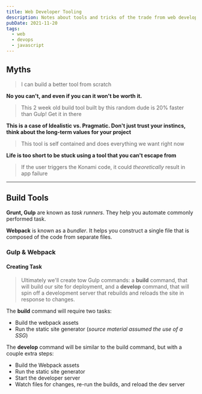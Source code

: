 ```yaml
---
title: Web Developer Tooling
description: Notes about tools and tricks of the trade from web development
pubDate: 2021-11-20
tags:
  - web
  - devops
  - javascript
---
```


## Myths

> I can build a better tool from scratch

**No you can't, and even if you can it won't be worth it.**

> This 2 week old build tool built by this random dude is 20% faster than Gulp! Get it in there

**This is a case of Idealistic vs. Pragmatic. Don't just trust your instincs, think about the long-term values for your project**

> This tool is self contained and does everything we want right now

**Life is too short to be stuck using a tool that you can't escape from**

> If the user triggers the Konami code, it could _theoretically_ result in app failure

---

## Build Tools

**Grunt, Gulp** are known as _task runners_. They help you automate commonly performed task.

**Webpack** is known as a _bundler_. It helps you construct a single file that is composed of the code from separate files.

### Gulp & Webpack

#### Creating Task

> Ultimately we'll create tow Gulp commands: a **build** command, that will build our site for deployment, and a **develop** command, that will spin off a development server that rebuilds and reloads the site in response to changes.

The **build** command will require two tasks:

- Build the webpack assets
- Run the static site generator (_source material assumed the use of a SSG_)

The **develop** command will be similar to the build command, but with a couple extra steps:

- Build the Webpack assets
- Run the static site generator
- Start the developer server
- Watch files for changes, re-run the builds, and reload the dev server
